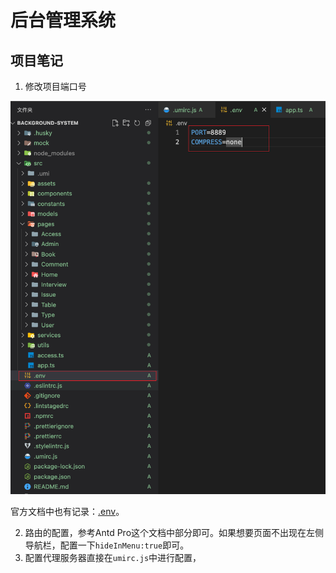 # 后台管理系统

## 项目笔记

1. 修改项目端口号

![image-20250731000316736](images/后台管理系统/image-20250731000316736.png)

官方文档中也有记录：[.env](https://umijs.org/docs/guides/directory-structure#env)。

2. 路由的配置，参考Antd Pro这个文档中部分即可。如果想要页面不出现在左侧导航栏，配置一下`hideInMenu:true`即可。
3. 配置代理服务器直接在`umirc.js`中进行配置，